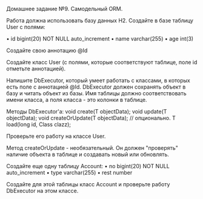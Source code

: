 Домашнее задание №9. Самодельный ORM.

Работа должна использовать базу данных H2.
Создайте в базе таблицу User с полями:

• id bigint(20) NOT NULL auto_increment
• name varchar(255)
• age int(3)

Создайте свою аннотацию @Id

Создайте класс User (с полями, которые соответствуют таблице, поле id отметьте аннотацией).

Напишите DbExecutor, который умеет работать с классами, в которых есть поле с аннотацией @Id.
DbExecutor должен сохранять объект в базу и читать объект из базы.
Имя таблицы должно соответствовать имени класса, а поля класса - это колонки в таблице.

Методы DbExecutor'а:
void create(T objectData);
void update(T objectData);
void createOrUpdate(T objectData); // опционально.
<T> T load(long id, Class<T> clazz);

Проверьте его работу на классе User.

Метод createOrUpdate - необязательный.
Он должен "проверять" наличие объекта в таблице и создавать новый или обновлять.

Создайте еще одну таблицу Account:
• no bigint(20) NOT NULL auto_increment
• type varchar(255)
• rest number

Создайте для этой таблицы класс Account и проверьте работу DbExecutor на этом классе.